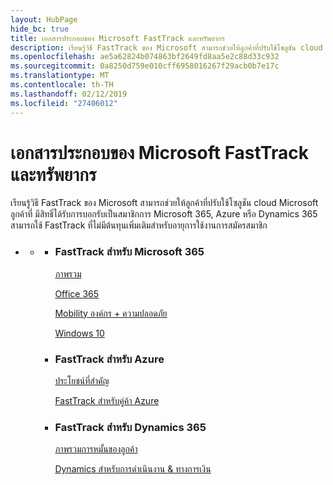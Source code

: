 ```yaml
---
layout: HubPage
hide_bc: true
title: เอกสารประกอบของ Microsoft FastTrack และทรัพยากร
description: เรียนรู้วิธี FastTrack ของ Microsoft สามารถช่วยให้ลูกค้าที่ปรับใช้โซลูชัน cloud Microsoft ลูกค้าที่ มีสิทธิ์ได้รับการบอกรับเป็นสมาชิกการ Microsoft 365, Azure หรือ Dynamics 365 สามารถใช้ FastTrack ที่ไม่มีต้นทุนเพิ่มเติมสำหรับอายุการใช้งานการสมัครสมาชิก
ms.openlocfilehash: ae5a62824b074863bf2649fd8aa5e2c88d33c932
ms.sourcegitcommit: 0a8250d759e010cff6958016267f29acb0b7e17c
ms.translationtype: MT
ms.contentlocale: th-TH
ms.lasthandoff: 02/12/2019
ms.locfileid: "27406012"
---
```

<div id="main" class="v2">
    <div class="container">
        <h1>เอกสารประกอบของ Microsoft FastTrack และทรัพยากร</h1>
        <p>เรียนรู้วิธี FastTrack ของ Microsoft สามารถช่วยให้ลูกค้าที่ปรับใช้โซลูชัน cloud Microsoft ลูกค้าที่ มีสิทธิ์ได้รับการบอกรับเป็นสมาชิกการ Microsoft 365, Azure หรือ Dynamics 365 สามารถใช้ FastTrack ที่ไม่มีต้นทุนเพิ่มเติมสำหรับอายุการใช้งานการสมัครสมาชิก</p>
        <p></p>
        <ul class="pivots">
            <li>
                <a href="#home"></a>
                <ul id="home">
                    <li>
                        <a href="#home-all"></a>
                        <ul id="home-all" class="cardsZ">
                            <li>
                                <div class="cardSize">
                                    <div class="cardPadding">
                                        <div class="card">
                                                <div class="cardText">
                                                <h3>FastTrack สำหรับ Microsoft 365</h3>
                                                <p><a
                                                href="https://docs.microsoft.com/en-us/fasttrack/m365-fasttrack-benefit-overview">ภาพรวม</a></p>
                                                <p><a href="https://docs.microsoft.com/fasttrack/O365-fasttrack-benefit-for-office-365">Office 365</a></p>
                                                <p><a href="https://docs.microsoft.com/enterprise-mobility-security/Solutions/enterprise-mobility-fasttrack-program">Mobility องค์กร + ความปลอดภัย</a></p>
                                                <p><a href="https://docs.microsoft.com/fasttrack/win-10-fasttrack-benefit-for-windows-10">Windows 10</a></p>
                                            </div>
                                        </div>
                                    </div>
                                </div>
                            </li>
                            <li>
                                <div class="cardSize">
                                    <div class="cardPadding">
                                        <div class="card">
                                            <div class="cardText">
                                                <h3>FastTrack สำหรับ Azure</h3>
                                                <p><a href="https://azure.microsoft.com/programs/azure-fasttrack/?v=18.03">ประโยชน์ที่สำคัญ</a></p>
                                                <p><a href="https://azure.microsoft.com/programs/azure-fasttrack/partners/">FastTrack สำหรับคู่ค้า Azure</a></p>
                                            </div>
                                        </div>
                                    </div>
                                </div>
                            </li>
                            <li>
                                <div class="cardSize">
                                    <div class="cardPadding">
                                        <div class="card">
                                            <div class="cardText">
                                                <h3>FastTrack สำหรับ Dynamics 365</h3>
                                                <p><a href="https://docs.microsoft.com/dynamics365/get-started/fasttrack/customer-engagement/microsoft-fasttrack-dynamics-365">ภาพรวมการหมั้นของลูกค้า</a></p>
                                                <p><a href="https://docs.microsoft.com/dynamics365/unified-operations/fin-and-ops/get-started/fasttrack-dynamics-365-overview">Dynamics สำหรับการดำเนินงาน & ทางการเงิน</a></p>
                                            </div>
                                        </div>
                                    </div>
                                </div>
                            </li>
                        </ul>
                    </li>
                </ul>
            </li>
        </ul>
    </div>
</div>